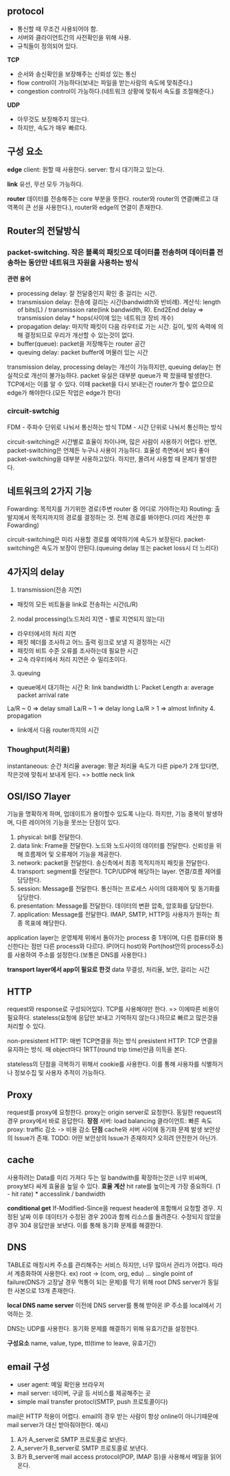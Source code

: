 ## protocol
- 통신할 때 무조건 사용되어야 함.
- 서버와 클라이언트간의 사전확인을 위해 사용.
- 규칙들이 정의되어 있다.

**TCP**
- 순서와 송신확인을 보장해주는 신뢰성 있는 통신
- flow control이 가능하다(보내는 파일을 받는사람의 속도에 맞춰준다.)
- congestion control이 가능하다.(네트워크 상황에 맞춰서 속도를 조절해준다.)

**UDP**
- 아무것도 보장해주지 않는다.
- 하지만, 속도가 매우 빠르다.

## 구성 요소
**edge**
client: 원할 때 사용한다.
server: 항시 대기하고 있는다.

**link**
유선, 무선 모두 가능하다.

**router**
데이터를 전송해주는 core 부분을 뜻한다.
router와 router의 연결(빠르고 대역폭이 큰 선을 사용한다.), router와 edge의 연결이 존재한다.

## Router의 전달방식
### packet-switching. 작은 블록의 패킷으로 데이터를 전송하며 데이터를 전송하는 동안만 네트워크 자원을 사용하는 방식

**관련 용어**
- processing delay: 잘 전달중인지 확인 중 걸리는 시간.
- transmission delay: 전송에 걸리는 시간(bandwidth와 반비례).
계산식: length of bits(L) / transmission rate(link bandwidth, R).
End2End delay => transmission delay * hops(사이에 있는 네트워크 장비 개수)
- propagation delay: 마지막 패킷이 다음 라우터로 가는 시간. 길이, 빛의 속력에 의해 결정되므로 우리가 개선할 수 있는것이 없다.
- buffer(queue): packet을 저장해두는 router 공간
- queuing delay: packet buffer에 머물러 있는 시간

transmission delay, processing delay는 개선이 가능하지만, queuing delay는 현실적으로 개선이 불가능하다.
packet 유실은 대부분 queue가 꽉 찼을때 발생한다. TCP에서는 이를 알 수 있다.
이때 packet을 다시 보내는건 router가 할수 없으므로 edge가 해야한다.(모든 작업은 edge가 한다)

### circuit-swtchig
FDM - 주파수 단위로 나눠서 통신하는 방식
TDM - 시간 단위로 나눠서 통신하는 방식

circuit-switching은 시간별로 효율이 차이나며, 많은 사람이 사용하기 어렵다.
반면, packet-switching은 언제든 누구나 사용이 가능하다.
효율성 측면에서 보다 좋아 packet-switching을 대부분 사용하고있다.
하지만, 몰려서 사용할 때 문제가 발생한다.

## 네트워크의 2가지 기능
Fowarding: 목적지를 가기위한 경로(주변 router 중 어디로 가야하는지)
Routing: 출발지에서 목적지까지의 경로를 결정하는 것. 전체 경로를 봐야한다.(미리 계산한 후 Fowarding)

circuit-switching은 미리 사용할 경로를 예약하기에 속도가 보장된다.
packet-switching은 속도가 보장이 안된다.(queuing delay 또는 packet loss시 더 느리다)

## 4가지의 delay
1. transmission(전송 지연)
- 패킷의 모든 비트들을 link로 전송하는 시간(L/R)
2. nodal processing(노드처리 지연 - 별로 지연되지 않는다)
- 라우터에서의 처리 지연
- 패킷 헤더를 조사하고 어느 출력 링크로 보낼 지 결정하는 시간
- 패킷의 비트 수준 오류를 조사하는데 필요한 시간
- 고속 라우터에서 처리 지연은 수 밀리초이다.
3. queuing
- queue에서 대기하는 시간
R: link bandwidth
L: Packet Length
a: average packet arrival rate

La/R ~ 0 => delay small
La/R ~ 1 => delay long
La/R > 1 => almost Infinity
4. propagation
- link에서 다음 router까지의 시간

### Thoughput(처리율)
instantaneous: 순간 처리율
average: 평균 처리율
속도가 다른 pipe가 2개 있다면, 작은것에 맞춰서 보내게 된다. => bottle neck link

## OSI/ISO 7layer
기능을 명확하게 하며, 업데이트가 용이할수 있도록 나눈다.
하지만, 기능 중복이 발생하며, 다른 레이어의 기능을 못쓰는 단점이 있다.
1. physical: bit를 전달한다.
2. data link: Frame을 전달한다. 노드와 노드사이의 데이터를 전달한다. 신뢰성을 위해 흐름제어 및 오류제어 기능을 제공한다.
3. network: packet을 전달한다. 송신측에서 최종 목적지까지 패킷을 전달한다.
4. transport: segment를 전달한다. TCP/UDP에 해당하는 layer. 연결/흐름 제어를 담당한다.
5. session: Message를 전달한다. 통신하는 프로세스 사이의 대화제어 및 동기화를 담당한다.
6. presentation: Message를 전달한다. 데이터의 변환 압축, 암호화를 담당한다.
7. application: Message를 전달한다. IMAP, SMTP, HTTP등 사용자가 원하는 최종 목표에 해당한다.

application layer는 운영체제 위에서 돌아가는 process 중 1개이며, 다른 컴퓨터와 통신한다는 점만 다른 process와 다르다.
IP(어디 host)와 Port(host안의 process주소)를 사용하여 주소를 설정한다.(보통은 DNS를 사용한다.)

**transport layer에서 app이 필요로 한것**
data 무결성, 처리율, 보안, 걸리는 시간

## HTTP
request와 response로 구성되어있다.
TCP를 사용해야만 한다. => 이에따른 비용이 필요하다.
stateless(요청에 응답만 보내고 기억하지 않는다.)하므로 빠르고 많은것을 처리할 수 있다.

non-presistent HTTP: 매번 TCP연결을 하는 방식
presistent HTTP: TCP 연결을 유지하는 방식. 매 object마다 1RTT(round trip time)만큼 이득을 본다.

stateless의 단점을 극복하기 위해서 cookie를 사용한다.
이를 통해 사용자를 식별하거나 정보수집 및 사용자 추적이 가능하다.

## Proxy
request를 proxy에 요청한다.
proxy는 origin server로 요청한다. 동일한 request의 경우 proxy에서 바로 응답한다.
**장점**
서버: load balancing
클라이언트: 빠른 속도
proxy: traffic 감소 -> 비용 감소
**단점**
cache와 서버 사이에 동기화 문제 발생
보안상의 Issue가 존재.
TODO: 어떤 보안상의 Issue가 존재하지? 오히려 안전한거 아닌가.

## cache
사용하려는 Data를 미리 가져다 두는 일
bandwith를 확장하는것은 너무 비싸며, proxy보다 싸게 효율을 높일 수 있다.
**효율 계산**
hit rate를 높이는게 가장 중요하다.
(1 - hit rate) * accesslink / bandwidth

**conditional get**
If-Modified-Since을 request header에 포함해서 요청할 경우.
지정된 날짜 이후 데이터가 수정된 경우 200과 함께 리소스를 돌려준다.
수정되지 않았을 경우 304 응답만을 보낸다. 이를 통해 동기화 문제를 해결한다.

## DNS
TABLE로 매칭시켜 주소를 관리해주는 서비스
하지만, 너무 많아서 관리가 어렵다. 따라서 계층화하여 사용한다.
ex) root -> (com, org, edu) ...
single point of failure(DNS가 고장날 경우 먹통이 되는 문제)를 막기 위해 root DNS server가 동일한 사본으로 13개 존재한다.

**local DNS name server**
이전에 DNS server를 통해 받아온 IP 주소를 local에서 기억하는 것.

DNS는 UDP를 사용한다. 동기화 문제를 해결하기 위해 유효기간을 설정한다.

**구성요소**
name, value, type, ttl(time to leave, 유효기간)

## email 구성
- user agent: 메일 확인용 브라우저
- mail server: 네이버, 구글 등 서비스를 제공해주는 곳
- simple mail transfer protocl(SMTP, push 프로토콜이다)

mail은 HTTP 적용이 어렵다.
email의 경우 받는 사람이 항상 online이 아니기때문에 mail server가 대신 받아줘야한다.
예시)
1. A가 A_server로 SMTP 프로토콜로 보낸다.
2. A_server가 B_server로 SMTP 프로토콜로 보낸다.
3. B가 B_server에 mail access protocol(POP, IMAP 등)을 사용해서 메일을 읽어온다.
